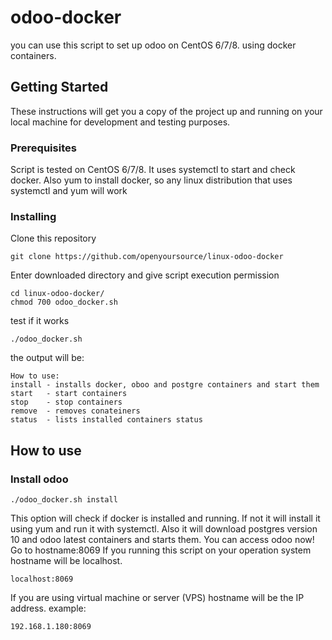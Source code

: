 # odoo-docker
you can use this script to set up odoo on CentOS 6/7/8. using docker containers.

## Getting Started
These instructions will get you a copy of the project up and running on your local machine for development and testing purposes.

### Prerequisites

Script is tested on CentOS 6/7/8.
It uses systemctl to start and check docker.
Also yum to install docker, so any linux distribution that uses systemctl and yum will work

### Installing

Clone this repository

```
git clone https://github.com/openyoursource/linux-odoo-docker
```

Enter downloaded directory and give script execution permission

```
cd linux-odoo-docker/
chmod 700 odoo_docker.sh
```
test if it works

```
./odoo_docker.sh
```
the output will be:
```
How to use:
install	- installs docker, oboo and postgre containers and start them
start	- start containers
stop	- stop containers
remove	- removes conateiners
status	- lists installed containers status
```

## How to use

### Install odoo
```
./odoo_docker.sh install
```
This option will check if docker is installed and running.
If not it will install it using yum and run it with systemctl.
Also it will download postgres version 10  and odoo latest containers and starts them.
You can access odoo now!
Go to hostname:8069
If you running this script on your operation system hostname will be localhost.
```
localhost:8069
```
If you are using virtual machine or server (VPS) hostname will be the IP address.
example:
```
192.168.1.180:8069
```
